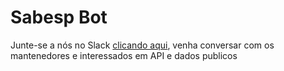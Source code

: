 # Sabesp Bot

Junte-se a nós no Slack [clicando aqui](http://databr.herokuapp.com/), venha conversar com os mantenedores e interessados em API e dados publicos 
